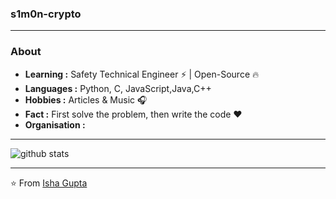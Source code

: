### s1m0n-crypto 
---------------------------------------------------------------------------------------------------------------------------------------------------------------------------------
### About

-  **Learning :** Safety Technical Engineer :zap: | Open-Source :fire:	
-  **Languages :** Python, C, JavaScript,Java,C++
-  **Hobbies :** Articles & Music :headphones:
-  **Fact :** First solve the problem, then write the code :heart: 
-  **Organisation :** 

---------------------------------------------------------------------------------------------------------------------------------------------------------------------------------

![github stats](https://github-readme-stats.vercel.app/api?username=s1m0n-crypto&show_icons=true)

---------------------------------------------------------------------------------------------------------------------------------------------------------------------------------


⭐️ From [Isha Gupta](https://github.com/s1m0n-crypto)

